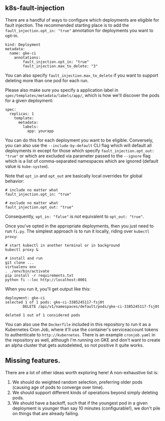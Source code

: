 
## k8s-fault-injection

There are a handful of ways to configure which deployments are eligible for fault injection.
The recommended starting place is to add the `fault_injection.opt_in: "true"` annotation for
deployments you want to opt-in.

```
kind: Deployment
metadata:
  name: gke-ci
    annotations:
        fault_injection.opt_in: "true"
        fault_injection.max_to_delete: "3"
```

You can also specify `fault_injection.max_to_delete` if you want to support deleting
more than one pod for each run.

Please also make sure you specify a application label
in `spec/templates/metadata/labels/app/`, which is how
we'll discover the pods for a given deployment:

```
spec:
  replicas: 1
    template:
      metadata:
        labels:
          app: yourapp
```

You can do this for each deployment you want to be eligible.
Conversely, you can also use the `--include-by-default` CLI flag
which will default all deployments in except for those which specify
`fault_injection.opt_out: "true"` or which are excluded via parameter
passed to the `--ignore` flag which is a list of comma-separated namespaces
which are ignored (default value is `kube-system`).

Note that `opt_in` and `opt_out` are basically local overrides for global behavior:

    # include no matter what
    fault_injection.opt_in: "true"

    # exclude no matter what
    fault_injection.opt_out: "true"

Consequently, `opt_in: "false"` is *not* equivalent to `opt_out: "true"`.

Once you've opted in the appropriate deployments, then you just need to run `fi.py`.
The simplest approach is to run it locally, riding over `kubectl proxy`:

    # start kubectl in another terminal or in background
    kubectl proxy &

    # install and run
    git clone ...
    virtualenv env
    . ./env/bin/activate
    pip install -r requirements.txt
    python fi --loc http://localhost:8001

When you run it, you'll get output like this:

```
deployment: gke-ci
selected 1 of 1 pods: gke-ci-3385245117-fsj0t
        DELETE /api/v1/namespaces/default/pods/gke-ci-3385245117-fsj0t

deleted 1 out of 1 considered pods
```

You can also use the `Dockerfile` included in this repository
to run it as a Kubernetes Cron Job, where it'll use the container's
serviceaccount tokens to authenticate to `http://kubernetes`.
There is an example `cronjob.yaml` in the repository as well,
although I'm running on GKE and don't want to create an alpha
cluster that gets autodeleted, so not positive it quite works.


## Missing features.

There are a lot of other ideas worth exploring here!
A non-exhaustive list is:

1. We should do weighted random selection, preferring older pods (causing age of pods to converge over time).
2. We should support different kinds of operations beyond simply deleting pods.
3. We should have a backoff, such that if the youngest pod in a given deployment is younger than
    say 10 minutes (configurable!), we don't pile on things that are already failing.
